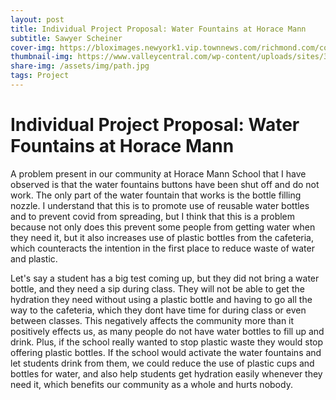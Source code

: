 ```yaml
---
layout: post
title: Individual Project Proposal: Water Fountains at Horace Mann
subtitle: Sawyer Scheiner
cover-img: https://bloximages.newyork1.vip.townnews.com/richmond.com/content/tncms/assets/v3/editorial/c/16/c169a30d-722b-5f92-a26c-5ed7017593ed/5a9499a89a7fb.image.jpg?crop=1256%2C1256%2C112%2C0&resize=1256%2C1256&order=crop%2Cresize
thumbnail-img: https://www.valleycentral.com/wp-content/uploads/sites/39/2020/07/Eb2GAX0WAAA4LhQ.jpg?w=2048&h=1360&crop=1
share-img: /assets/img/path.jpg
tags: Project
---
```


# Individual Project Proposal: Water Fountains at Horace Mann

  A problem present in our community at Horace Mann School that I have observed is that the water fountains buttons have been shut off and do not work. The only part of the water fountain that works is the bottle filling nozzle. I understand that this is to promote use of reusable water bottles and to prevent covid from spreading, but I think that this is a problem because not only does this prevent some people from getting water when they need it, but it also increases use of plastic bottles from the cafeteria, which counteracts the intention in the first place to reduce waste of water and plastic. 

  Let's say a student has a big test coming up, but they did not bring a water bottle, and they need a sip during class. They will not be able to get the hydration they need without using a plastic bottle and having to go all the way to the cafeteria, which they dont have time for during class or even between classes. This negatively affects the community more than it positively effects us, as many people do not have water bottles to fill up and drink. Plus, if the school really wanted to stop plastic waste they would stop offering plastic bottles. If the school would activate the water fountains and let students drink from them, we could reduce the use of plastic cups and bottles for water, and also help students get hydration easily whenever they need it, which benefits our community as a whole and hurts nobody.  
